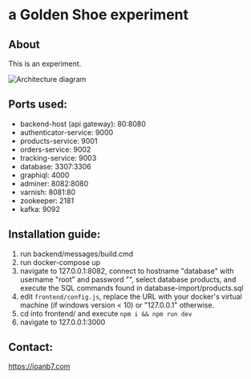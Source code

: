 # **a** Golden Shoe experiment

## About
This is an experiment.

![Architecture diagram](https://user-images.githubusercontent.com/9282777/39178482-bb97a0cc-47a9-11e8-9eed-45ec71ae00e0.png)

## Ports used:
- backend-host (api gateway): 80:8080
- authenticator-service: 9000
- products-service: 9001
- orders-service: 9002
- tracking-service: 9003
- database: 3307:3306
- graphiql: 4000
- adminer: 8082:8080
- varnish: 8081:80
- zookeeper: 2181
- kafka: 9092

## Installation guide:
1. run backend/messages/build.cmd
2. run docker-compose up
3. navigate to 127.0.0.1:8082, connect to hostname "database" with username "root" and password "<empty>", select database products, and execute the SQL commands found in database-import/products.sql
4. edit `frontend/config.js`, replace the URL with your docker's virtual machine (if windows version < 10) or "127.0.0.1" otherwise.
5. cd into frontend/ and execute `npm i && npm run dev`
6. navigate to 127.0.0.1:3000

## Contact:

https://ioanb7.com